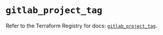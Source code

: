 # `gitlab_project_tag`

Refer to the Terraform Registry for docs: [`gitlab_project_tag`](https://registry.terraform.io/providers/gitlabhq/gitlab/16.8.1/docs/resources/project_tag).
